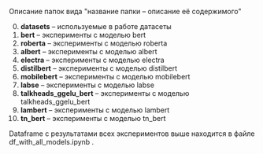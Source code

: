 Описание папок вида "название папки – 
описание её содержимого"


0) **datasets** – используемые в работе датасеты
1) **bert** – эксперименты с моделью bert
2) **roberta** – эксперименты с моделью roberta
3) **albert** – эксперименты с моделью albert
4) **electra** – эксперименты с моделью electra
5) **distilbert** – эксперименты с моделью distilbert
6) **mobilebert** – эксперименты с моделью mobilebert
7) **labse** – эксперименты с моделью labse
8) **talkheads_ggelu_bert** – эксперименты с моделью talkheads_ggelu_bert
9) **lambert** – эксперименты с моделью lambert
10) **tn_bert** – эксперименты с моделью tn_bert


Dataframe с результатами всех экспериментов выше находится в файле 
df_with_all_models.ipynb
.